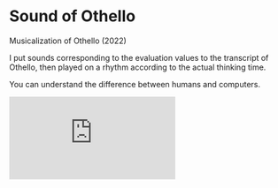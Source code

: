 # Sound of Othello

Musicalization of Othello (2022)





I put sounds corresponding to the evaluation values to the transcript of Othello, then played on a rhythm according to the actual thinking time.



You can understand the difference between humans and computers.

<div class="youtube">
<iframe src="https://www.youtube.com/embed/x-7qsM7-GO4" title="YouTube video player" frameborder="0" allow="accelerometer; autoplay; clipboard-write; encrypted-media; gyroscope; picture-in-picture" allowfullscreen></iframe>
</div>




